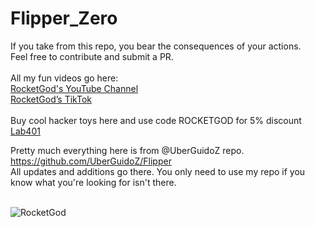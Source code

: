 # Flipper_Zero

<p>
If you take from this repo, you bear the consequences of your actions.<br>
Feel free to contribute and submit a PR.<br>
<br>
All my fun videos go here:<br>
<a href="https://youtube.com/@lordRocketGod">RocketGod's YouTube Channel</a><br>
<a href="https://tiktok.com/@rocketgod.hacker">RocketGod’s TikTok</a><br>
<br>
Buy cool hacker toys here and use code ROCKETGOD for 5% discount<br>
<a href="https://lab401.com/r?id=iop7bf">Lab401</a><br>

Pretty much everything here is from @UberGuidoZ repo.<br>
<a href="https://github.com/UberGuidoZ/Flipper">https://github.com/UberGuidoZ/Flipper</a><br>
All updates and additions go there. You only need to use my repo if you know what you're looking for isn't there.<br>
<br>


![RocketGod](https://github.com/RocketGod-git/Flipper_Zero/assets/57732082/f5d67cfd-585d-4b23-905f-37151e3d6a7d)
